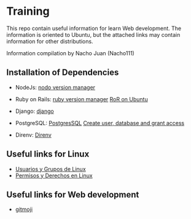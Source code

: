 # Training
This repo contain useful information for learn Web development. The information is oriented to Ubuntu, but the attached links may contain information for other distributions.

Information compilation by Nacho Juan (Nacho111)

## Installation of Dependencies

* NodeJs: [nodo version manager](https://github.com/nvm-sh/nvm)

* Ruby on Rails: [ruby version manager](https://rvm.io/rvm/install) [RoR on Ubuntu](https://vitux.com/how-to-install-latest-ruby-on-rails-on-ubuntu/)

* Django: [django](https://www.djangoproject.com/download/)

* PostgreSQL: [PostgresSQL](https://www.postgresql.org/download/) [Create user, database and grant access](https://medium.com/coding-blocks/creating-user-database-and-adding-access-on-postgresql-8bfcd2f4a91e)

* Direnv: [Direnv](https://direnv.net/)

## Useful links for Linux

* [Usuarios y Grupos de Linux](https://eltallerdelbit.com/usuarios-grupos-linux/)
* [Permisos y Derechos en Linux](https://blog.desdelinux.net/permisos-y-derechos-en-linux/)

## Useful links for Web development

* [gitmoji](https://gitmoji.carloscuesta.me/)
